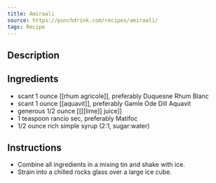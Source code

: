 ```yaml
---
title: Amiraali
source: https://punchdrink.com/recipes/amiraali/
tags: Recipe
---
```

## Description

## Ingredients
- scant 1 ounce [[rhum agricole]], preferably Duquesne Rhum Blanc
- scant 1 ounce [[aquavit]], preferably Gamle Ode Dill Aquavit
- generous 1/2 ounce [[[[lime]] juice]] 
- 1 teaspoon rancio sec, preferably Matifoc
- 1/2 ounce rich simple syrup (2:1, sugar:water)
## Instructions
- Combine all ingredients in a mixing tin and shake with ice.
- Strain into a chilled rocks glass over a large ice cube.

